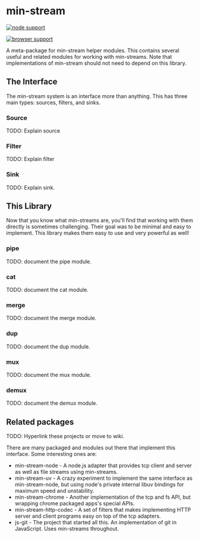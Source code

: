 min-stream
==========

[![node support](https://travis-ci.org/creationix/min-stream.png)](https://travis-ci.org/creationix/min-stream)

[![browser support](https://ci.testling.com/creationix/min-stream.png)](https://ci.testling.com/creationix/min-stream)


A meta-package for min-stream helper modules.  This contains several useful and related modules for working with min-streams.  Note that implementations of min-stream should not need to depend on this library.

## The Interface

The min-stream system is an interface more than anything.  This has three main types: sources, filters, and sinks.

### Source

TODO: Explain source

### Filter

TODO: Explain filter

### Sink

TODO: Explain sink.

## This Library

Now that you know what min-streams are, you'll find that working with them directly is sometimes challenging.  Their goal was to be minimal and easy to implement.  This library makes them easy to use and very powerful as well!

### pipe

TODO: document the pipe module.

### cat

TODO: document the cat module.

### merge

TODO: document the merge module.

### dup

TODO: document the dup module.

### mux

TODO: document the mux module.

### demux

TODO: document the demux module.

## Related packages

TODO: Hyperlink these projects or move to wiki.

There are many packaged and modules out there that implement this interface.  Some interesting ones are:

 - min-stream-node - A node.js adapter that provides tcp client and server as well as file streams using min-streams.
 - min-stream-uv - A crazy experiment to implement the same interface as min-stream-node, but using node's private internal libuv bindings for maximum speed and unstability.
 - min-stream-chrome - Another implementation of the tcp and fs API, but wrapping chrome packaged apps's special APIs.
 - min-stream-http-codec - A set of filters that makes implementing HTTP server and client programs easy on top of the tcp adapters.
 - js-git - The project that started all this.  An implementation of git in JavaScript.  Uses min-streams throughout.

